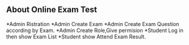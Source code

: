 

## About Online Exam Test

*Admin Ristration
*Admin Create Exam
*Admin Create Exam Question according by Exam.
*Admin Create Role,Give permision
*Student Log in then show Exam List
*Student show Attend Exam Result.
